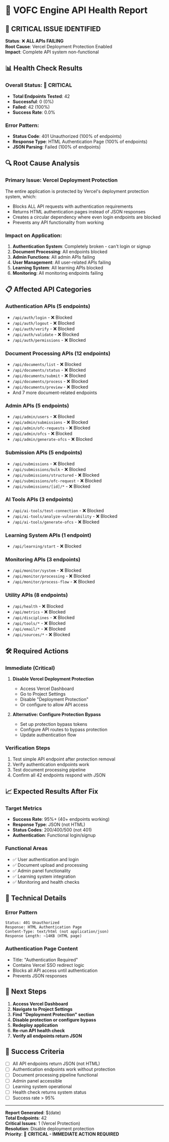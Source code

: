 # 🏥 VOFC Engine API Health Report

## 🚨 **CRITICAL ISSUE IDENTIFIED**

**Status**: ❌ **ALL APIs FAILING**  
**Root Cause**: Vercel Deployment Protection Enabled  
**Impact**: Complete API system non-functional  

## 📊 **Health Check Results**

### **Overall Status**: 🔴 **CRITICAL**
- **Total Endpoints Tested**: 42
- **Successful**: 0 (0%)
- **Failed**: 42 (100%)
- **Success Rate**: 0.0%

### **Error Pattern**: 
- **Status Code**: 401 Unauthorized (100% of endpoints)
- **Response Type**: HTML Authentication Page (100% of endpoints)
- **JSON Parsing**: Failed (100% of endpoints)

## 🔍 **Root Cause Analysis**

### **Primary Issue**: Vercel Deployment Protection
The entire application is protected by Vercel's deployment protection system, which:
- Blocks ALL API requests with authentication requirements
- Returns HTML authentication pages instead of JSON responses
- Creates a circular dependency where even login endpoints are blocked
- Prevents any API functionality from working

### **Impact on Application**:
1. **Authentication System**: Completely broken - can't login or signup
2. **Document Processing**: All endpoints blocked
3. **Admin Functions**: All admin APIs failing
4. **User Management**: All user-related APIs failing
5. **Learning System**: All learning APIs blocked
6. **Monitoring**: All monitoring endpoints failing

## 📋 **Affected API Categories**

### **Authentication APIs** (5 endpoints)
- `/api/auth/login` - ❌ Blocked
- `/api/auth/logout` - ❌ Blocked  
- `/api/auth/verify` - ❌ Blocked
- `/api/auth/validate` - ❌ Blocked
- `/api/auth/permissions` - ❌ Blocked

### **Document Processing APIs** (12 endpoints)
- `/api/documents/list` - ❌ Blocked
- `/api/documents/status` - ❌ Blocked
- `/api/documents/submit` - ❌ Blocked
- `/api/documents/process` - ❌ Blocked
- `/api/documents/preview` - ❌ Blocked
- And 7 more document-related endpoints

### **Admin APIs** (5 endpoints)
- `/api/admin/users` - ❌ Blocked
- `/api/admin/submissions` - ❌ Blocked
- `/api/admin/ofc-requests` - ❌ Blocked
- `/api/admin/ofcs` - ❌ Blocked
- `/api/admin/generate-ofcs` - ❌ Blocked

### **Submission APIs** (5 endpoints)
- `/api/submissions` - ❌ Blocked
- `/api/submissions/bulk` - ❌ Blocked
- `/api/submissions/structured` - ❌ Blocked
- `/api/submissions/ofc-request` - ❌ Blocked
- `/api/submissions/[id]/*` - ❌ Blocked

### **AI Tools APIs** (3 endpoints)
- `/api/ai-tools/test-connection` - ❌ Blocked
- `/api/ai-tools/analyze-vulnerability` - ❌ Blocked
- `/api/ai-tools/generate-ofcs` - ❌ Blocked

### **Learning System APIs** (1 endpoint)
- `/api/learning/start` - ❌ Blocked

### **Monitoring APIs** (3 endpoints)
- `/api/monitor/system` - ❌ Blocked
- `/api/monitor/processing` - ❌ Blocked
- `/api/monitor/process-flow` - ❌ Blocked

### **Utility APIs** (8 endpoints)
- `/api/health` - ❌ Blocked
- `/api/metrics` - ❌ Blocked
- `/api/disciplines` - ❌ Blocked
- `/api/tools/*` - ❌ Blocked
- `/api/email/*` - ❌ Blocked
- `/api/sources/*` - ❌ Blocked

## 🛠️ **Required Actions**

### **Immediate (Critical)**
1. **Disable Vercel Deployment Protection**
   - Access Vercel Dashboard
   - Go to Project Settings
   - Disable "Deployment Protection"
   - Or configure to allow API access

2. **Alternative: Configure Protection Bypass**
   - Set up protection bypass tokens
   - Configure API routes to bypass protection
   - Update authentication flow

### **Verification Steps**
1. Test simple API endpoint after protection removal
2. Verify authentication endpoints work
3. Test document processing pipeline
4. Confirm all 42 endpoints respond with JSON

## 📈 **Expected Results After Fix**

### **Target Metrics**
- **Success Rate**: 95%+ (40+ endpoints working)
- **Response Type**: JSON (not HTML)
- **Status Codes**: 200/400/500 (not 401)
- **Authentication**: Functional login/signup

### **Functional Areas**
- ✅ User authentication and login
- ✅ Document upload and processing
- ✅ Admin panel functionality
- ✅ Learning system integration
- ✅ Monitoring and health checks

## 🔧 **Technical Details**

### **Error Pattern**
```
Status: 401 Unauthorized
Response: HTML Authentication Page
Content-Type: text/html (not application/json)
Response Length: ~14KB (HTML page)
```

### **Authentication Page Content**
- Title: "Authentication Required"
- Contains Vercel SSO redirect logic
- Blocks all API access until authentication
- Prevents JSON responses

## 📝 **Next Steps**

1. **Access Vercel Dashboard**
2. **Navigate to Project Settings**
3. **Find "Deployment Protection" section**
4. **Disable protection or configure bypass**
5. **Redeploy application**
6. **Re-run API health check**
7. **Verify all endpoints return JSON**

## 🎯 **Success Criteria**

- [ ] All API endpoints return JSON (not HTML)
- [ ] Authentication endpoints work without protection
- [ ] Document processing pipeline functional
- [ ] Admin panel accessible
- [ ] Learning system operational
- [ ] Health check returns system status
- [ ] Success rate > 95%

---

**Report Generated**: $(date)  
**Total Endpoints**: 42  
**Critical Issues**: 1 (Vercel Protection)  
**Resolution**: Disable deployment protection  
**Priority**: 🔴 **CRITICAL - IMMEDIATE ACTION REQUIRED**
